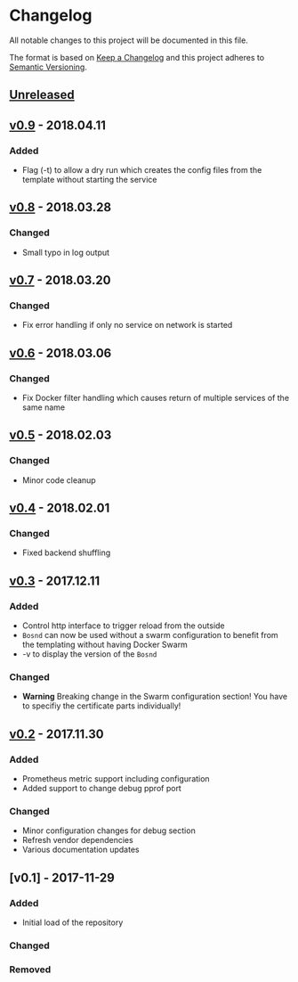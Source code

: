 # Changelog
All notable changes to this project will be documented in this file.

The format is based on [Keep a Changelog](http://keepachangelog.com/en/1.0.0/)
and this project adheres to [Semantic Versioning](http://semver.org/spec/v2.0.0.html).

## [Unreleased]

## [v0.9] - 2018.04.11
### Added
- Flag (-t) to allow a dry run which creates the config files from the template without starting the service

## [v0.8] - 2018.03.28
### Changed
- Small typo in log output

## [v0.7] - 2018.03.20
### Changed
- Fix error handling if only no service on network is started

## [v0.6] - 2018.03.06
### Changed
- Fix Docker filter handling which causes return of multiple services of the same name

## [v0.5] - 2018.02.03
### Changed
- Minor code cleanup

## [v0.4] - 2018.02.01
### Changed
- Fixed backend shuffling

## [v0.3] - 2017.12.11
### Added
- Control http interface to trigger reload from the outside
- ```Bosnd``` can now be used without a swarm configuration to benefit from the templating without having Docker Swarm
- -v to display the version of the ```Bosnd```

### Changed
- **Warning** Breaking change in the Swarm configuration section! You have to specifiy the certificate parts individually!

## [v0.2] - 2017.11.30
### Added
- Prometheus metric support including configuration
- Added support to change debug pprof port

### Changed
- Minor configuration changes for debug section
- Refresh vendor dependencies
- Various documentation updates

## [v0.1] - 2017-11-29
### Added
- Initial load of the repository

### Changed

### Removed

[Unreleased]: https://github.com/n0r1sk/bosnd/compare/v0.9...HEAD
[v0.9]: https://github.com/n0r1sk/bosnd/compare/v0.8...v0.9
[v0.8]: https://github.com/n0r1sk/bosnd/compare/v0.7...v0.8
[v0.7]: https://github.com/n0r1sk/bosnd/compare/v0.6...v0.7
[v0.6]: https://github.com/n0r1sk/bosnd/compare/v0.5...v0.6
[v0.5]: https://github.com/n0r1sk/bosnd/compare/v0.4...v0.5
[v0.4]: https://github.com/n0r1sk/bosnd/compare/v0.3...v0.4
[v0.3]: https://github.com/n0r1sk/bosnd/compare/v0.2...v0.3
[v0.2]: https://github.com/n0r1sk/bosnd/compare/v0.1...v0.2

